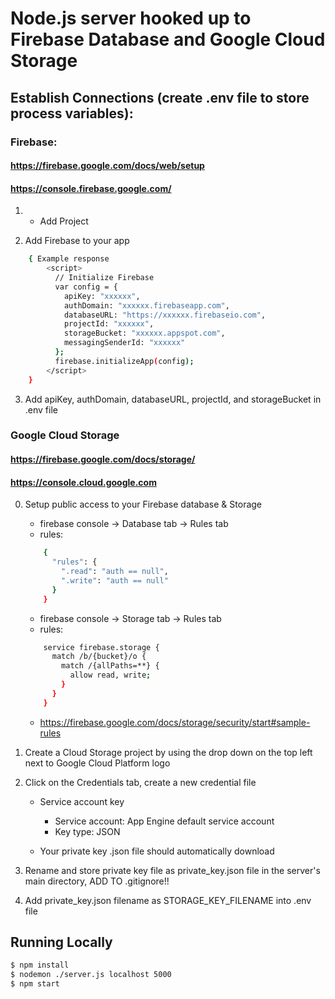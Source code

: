 # Node.js server hooked up to Firebase Database and Google Cloud Storage



## Establish Connections (create .env file to store process variables): 

### Firebase: 

#### https://firebase.google.com/docs/web/setup
#### https://console.firebase.google.com/

1) + Add Project

2) Add Firebase to your app
```sh
	{ Example response
		<script>
		  // Initialize Firebase
		  var config = {
		    apiKey: "xxxxxx",
		    authDomain: "xxxxxx.firebaseapp.com",
		    databaseURL: "https://xxxxxx.firebaseio.com",
		    projectId: "xxxxxx",
		    storageBucket: "xxxxxx.appspot.com",
		    messagingSenderId: "xxxxxx"
		  };
		  firebase.initializeApp(config);
		</script>
	}
```

3) Add apiKey, authDomain, databaseURL, projectId, and storageBucket in .env file


### Google Cloud Storage

#### https://firebase.google.com/docs/storage/
#### https://console.cloud.google.com

0) Setup public access to your Firebase database & Storage

	- firebase console -> Database tab -> Rules tab 
	- rules:
	```sh
		{
		  "rules": {
		    ".read": "auth == null",
		  	".write": "auth == null"
		  }
		}
	```

	- firebase console -> Storage tab -> Rules tab 
	- rules:
	```sh
		service firebase.storage {
		  match /b/{bucket}/o {
		    match /{allPaths=**} {
		      allow read, write;
		    }
		  }
		}
	```
	- https://firebase.google.com/docs/storage/security/start#sample-rules

1) Create a Cloud Storage project by using the drop down on the top left next to Google Cloud Platform logo

2) Click on the Credentials tab, create a new credential file
	- Service account key
		- Service account: App Engine default service account
		- Key type: JSON

	- Your private key .json file should automatically download


3) Rename and store private key file as private_key.json file in the server's main directory, ADD TO .gitignore!!

4) Add private_key.json filename as STORAGE_KEY_FILENAME into .env file




## Running Locally

```sh
$ npm install
$ nodemon ./server.js localhost 5000
$ npm start
```



